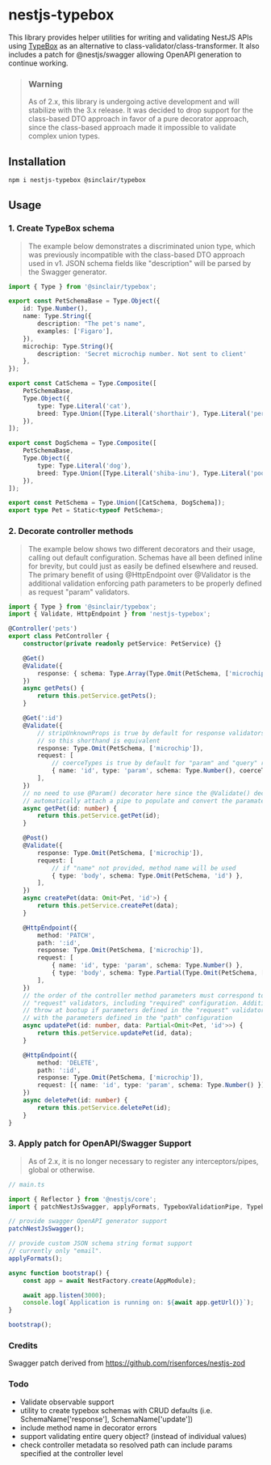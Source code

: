 # nestjs-typebox

This library provides helper utilities for writing and validating NestJS APIs using [TypeBox](https://github.com/sinclairzx81/typebox) as
an alternative to class-validator/class-transformer. It also includes a patch for @nestjs/swagger allowing OpenAPI generation to continue working.

> ### Warning
>
> As of 2.x, this library is undergoing active development and will stabilize with the 3.x release.
> It was decided to drop support for the class-based DTO approach in favor of a pure decorator
> approach, since the class-based approach made it impossible to validate complex union types.

## Installation

```sh
npm i nestjs-typebox @sinclair/typebox
```

## Usage

### 1. Create TypeBox schema

> The example below demonstrates a discriminated union type, which was previously incompatible with
> the class-based DTO approach used in v1. JSON schema fields like "description" will be parsed by the Swagger generator.

```ts
import { Type } from '@sinclair/typebox';

export const PetSchemaBase = Type.Object({
    id: Type.Number(),
    name: Type.String({
        description: "The pet's name",
        examples: ['Figaro'],
    }),
    microchip: Type.String(){
        description: 'Secret microchip number. Not sent to client'
    },
});

export const CatSchema = Type.Composite([
    PetSchemaBase,
    Type.Object({
        type: Type.Literal('cat'),
        breed: Type.Union([Type.Literal('shorthair'), Type.Literal('persian'), Type.Literal('siamese')]),
    }),
]);

export const DogSchema = Type.Composite([
    PetSchemaBase,
    Type.Object({
        type: Type.Literal('dog'),
        breed: Type.Union([Type.Literal('shiba-inu'), Type.Literal('poodle'), Type.Literal('dachshund')]),
    }),
]);

export const PetSchema = Type.Union([CatSchema, DogSchema]);
export type Pet = Static<typeof PetSchema>;
```

### 2. Decorate controller methods

> The example below shows two different decorators and their usage, calling out default configuration.
> Schemas have all been defined inline for brevity, but could just as easily be defined elsewhere
> and reused. The primary benefit of using @HttpEndpoint over @Validator is the additional validation
> enforcing path parameters to be properly defined as request "param" validators.

```ts
import { Type } from '@sinclair/typebox';
import { Validate, HttpEndpoint } from 'nestjs-typebox';

@Controller('pets')
export class PetController {
    constructor(private readonly petService: PetService) {}

    @Get()
    @Validate({
        response: { schema: Type.Array(Type.Omit(PetSchema, ['microchip'])), stripUnknownProps: true },
    })
    async getPets() {
        return this.petService.getPets();
    }

    @Get(':id')
    @Validate({
        // stripUnknownProps is true by default for response validators
        // so this shorthand is equivalent
        response: Type.Omit(PetSchema, ['microchip']),
        request: [
            // coerceTypes is true by default for "param" and "query" request validators
            { name: 'id', type: 'param', schema: Type.Number(), coerceTypes: true },
        ],
    })
    // no need to use @Param() decorator here since the @Validate() decorator will
    // automatically attach a pipe to populate and convert the paramater value
    async getPet(id: number) {
        return this.petService.getPet(id);
    }

    @Post()
    @Validate({
        response: Type.Omit(PetSchema, ['microchip']),
        request: [
            // if "name" not provided, method name will be used
            { type: 'body', schema: Type.Omit(PetSchema, 'id') },
        ],
    })
    async createPet(data: Omit<Pet, 'id'>) {
        return this.petService.createPet(data);
    }

    @HttpEndpoint({
        method: 'PATCH',
        path: ':id',
        response: Type.Omit(PetSchema, ['microchip']),
        request: [
            { name: 'id', type: 'param', schema: Type.Number() },
            { type: 'body', schema: Type.Partial(Type.Omit(PetSchema, ['id'])) },
        ],
    })
    // the order of the controller method parameters must correspond to the order/types of
    // "request" validators, including "required" configuration. Additionally nestjs-typebox will
    // throw at bootup if parameters defined in the "request" validator config don't correspond
    // with the parameters defined in the "path" configuration
    async updatePet(id: number, data: Partial<Omit<Pet, 'id'>>) {
        return this.petService.updatePet(id, data);
    }

    @HttpEndpoint({
        method: 'DELETE',
        path: ':id',
        response: Type.Omit(PetSchema, ['microchip']),
        request: [{ name: 'id', type: 'param', schema: Type.Number() }],
    })
    async deletePet(id: number) {
        return this.petService.deletePet(id);
    }
}
```

### 3. Apply patch for OpenAPI/Swagger Support

> As of 2.x, it is no longer necessary to register any interceptors/pipes,
> global or otherwise.

```ts
// main.ts

import { Reflector } from '@nestjs/core';
import { patchNestJsSwagger, applyFormats, TypeboxValidationPipe, TypeboxTransformInterceptor } from 'nestjs-typebox';

// provide swagger OpenAPI generator support
patchNestJsSwagger();

// provide custom JSON schema string format support
// currently only "email".
applyFormats();

async function bootstrap() {
    const app = await NestFactory.create(AppModule);

    await app.listen(3000);
    console.log(`Application is running on: ${await app.getUrl()}`);
}

bootstrap();
```

### Credits

Swagger patch derived from https://github.com/risenforces/nestjs-zod

### Todo

-   Validate observable support
-   utility to create typebox schemas with CRUD defaults (i.e. SchemaName['response'], SchemaName['update'])
-   include method name in decorator errors
-   support validating entire query object? (instead of individual values)
-   check controller metadata so resolved path can include params specified at the controller level
